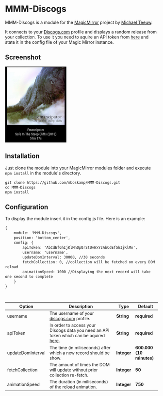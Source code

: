 # MMM-Discogs
MMM-Discogs is a module for the [MagicMirror](https://github.com/MichMich/MagicMirror) project by [Michael Teeuw](https://github.com/MichMich).

It connects to your [Discogs.com](https://www.discogs.com/) profile and displays a random release from your collection.
To use it you need to aquire an API token from [here](https://www.discogs.com/de/settings/developers) and state it in the config file of your Magic Mirror instance.

## Screenshot
<img src="cover/sample_cover.png"/>

## Installation
Just clone the module into your MagicMirror modules folder and execute `npm install` in the module's directory.
```
git clone https://github.com/mboskamp/MMM-Discogs.git
cd MMM-Discogs
npm install
```
## Configuration
To display the module insert it in the config.js file. Here is an example:
```
{
    module: 'MMM-Discogs',
    position: 'bottom_center',
    config: {
        apiToken: 'AbCdEfGhIjKlMnOpQrStUvWxYzAbCdEfGhIjKlMn',
        username: 'username',
        updateDomInterval: 30000, //30 seconds
        fetchCollection: 0, //collection will be fetched on every DOM reload
        animationSpeed: 1000 //Displaying the next record will take one second to complete
    }
}
```

<br>

| Option  | Description | Type | Default |
| ------- | --- | --- | --- |
| username | The username of your [discogs.com](https://www.discogs.com/) profile. | **String**  | **required** |
| apiToken | In order to access your Discogs data you need an API token which can be aquired [here](https://www.discogs.com/de/settings/developers).| **String** | **required** |
| updateDomInterval |The time (in miliseconds) after which a new record should be show. | **Integer** | **600.000** <br> **(10 minutes)** |
| fetchCollection | The amount of times the DOM will update without prior collection re-fetch. | **Integer** | **50** |
| animationSpeed | The duration (in miliseconds) of the reload animation.  | **Integer**  | **750** |